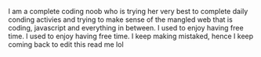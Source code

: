 I am a complete coding noob who is trying her very best to complete daily conding activies and trying to make sense of the mangled web that is coding, javascript and everything in between.
I used to enjoy having free time.
I used to enjoy having free time.
I keep making mistaked, hence I keep coming back to edit this read me lol